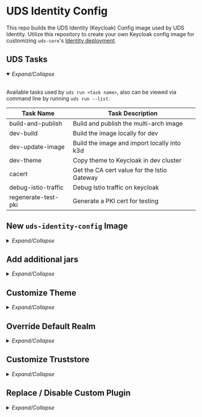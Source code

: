 # UDS Identity Config

This repo builds the UDS Identity (Keycloak) Config image used by UDS Identity. Utilize this repository to create your own Keycloak config image for customizing `uds-core`'s [Identity deployment](https://github.com/defenseunicorns/uds-core/blob/main/src/keycloak/chart/values.yaml#L10).

## UDS Tasks
<details open>
   <summary><i>Expand/Collapse</i></summary><br>

   Available tasks used by `uds run <task name>`, also can be viewed via command line by running `uds run --list`.

   | Task Name | Task Description |
   |---------------------|---------------------------------------------|
   | build-and-publish   | Build and publish the multi-arch image      |
   | dev-build           | Build the image locally for dev             |
   | dev-update-image    | Build the image and import locally into k3d |
   | dev-theme           | Copy theme to Keycloak in dev cluster       |
   | cacert              | Get the CA cert value for the Istio Gateway |
   | debug-istio-traffic | Debug Istio traffic on keycloak             |
   | regenerate-test-pki | Generate a PKI cert for testing             |
</details>

## New `uds-identity-config` Image

<details>
   <summary><i>Expand/Collapse</i></summary><br>

   Make changes, [additional jars](README.md#add-additional-jars), [customizing the theme](README.md#customize-theme), [changing the realm values](README.md#override-default-realm), [customizing the truststore](README.md#customize-truststore), or [disabling the custom plugin](README.md#replace--disable-custom-plugin).

   1. Once changes have been made, create the image:
      - Use the [dev-build](./tasks.yaml#L17) task to build a local image, which by default creates `uds-core-config:keycloak` image. Either update that task for your image name or re-tag that image after. 
         ```bash
            docker tag uds-core-config:keycloak ttl.sh/uds-core-config:keycloak
         ```

   2. If accessing Keycloak UI's (admin portal, user info portal, etc.) is required, it's simplest to push the image to a public registry (this is because ISTIO and Zarf init will be necessary but the zarf image registry lifecycle can be complicated if not pulling an image from a registry). We have used [ttl.sh](https://github.com/replicatedhq/ttl.sh) for our testing.
      ```bash
         docker push ttl.sh/uds-core-config:keycloak
      ```

   3. The newly created image will need to be referenced in a few places in the `uds-core` repo;
      - [zarf.yaml](https://github.com/defenseunicorns/uds-core/blob/main/src/keycloak/zarf.yaml#L24)
      - Either Flavor values yaml
        - [upstream flavor values](https://github.com/defenseunicorns/uds-core/blob/main/src/keycloak/values/upstream-values.yaml) (default flavor)
        - [registry1 flavor values](https://github.com/defenseunicorns/uds-core/blob/main/src/keycloak/values/registry1-values.yaml)
         
         The default values.yaml are specified [here](https://github.com/defenseunicorns/uds-core/blob/main/src/keycloak/chart/values.yaml#L10), but will be overridden by the flavor values.

   4. Deploy uds-core: 
      - If being able to access the different Keycloak UI's is required, utilize the `uds-core` task `identity-setup`, this will install ISTIO, PEPR, Keycloak, and Authservice.
      - Otherwise, if Keycloak UI access isn't required, the quickest solution is to use the `uds-core` task `test-single-package`. This task can utilize local images and doesn't require the images be pushed up to a public registry.
         ```bash
         UDS_PKG=keycloak uds run test-single-package
         ```

   5. [Accessing Keycloak and other documentation interacting with Keycloak](https://github.com/defenseunicorns/uds-core/blob/main/README.md#testing-uds-core-keycloak-and-authservice)

</details>

## Add additional jars

<details>
   <summary><i>Expand/Collapse</i></summary><br>

   Adding additional jars to Keycloak's deployment is as simple as adding that jar to the [src/extra-jars directory](./src/extra-jars/).

   Adding new jars will require building a new identity-config image for [uds-core](https://github.com/defenseunicorns/uds-core).

   See the [New uds-identity-config Image section](./README.md#new-uds-identity-config-image) for building, publishing, and using the new image with `uds-core`.

   Once `uds-core` has sucessfully deployed with your new image, viewing the Keycloak pod can provide insight into a successful deployment or not. Also describing the Keycloak pod, should display your new image being pulled instead of the default image defined [here](https://github.com/defenseunicorns/uds-core/blob/main/src/keycloak/chart/values.yaml#L10) in the events section.

</details>

## Customize Theme
<details>
   <summary><i>Expand/Collapse</i></summary><br>

   #### Official Theming Docs

   - [Official Keycloak Theme Docs](https://www.keycloak.org/docs/latest/server_development/#_themes)
   - [Official Keycloak Theme Github](https://github.com/keycloak/keycloak/tree/b066c59a83c99d757d501d8f5e6061372706d24d/themes/src/main/resources/theme)

   Changes can be made to the [src/theme](./src/theme) directory. At this time only Account and Login themes are included, but could be changed to include email, admin, and welcome themes as well.

   #### Testing Changes
   To test the `identity-config` theme changes, a local running Keycloak instance is required.

   Don't have a local Keycloak instance? The simplest testing path is utilizing [uds-core](https://github.com/defenseunicorns/uds-core), specifically the `identity-setup` task. This will create a k3d cluster with Istio, Pepr, Keycloak, and Authservice.

   Once that cluster is up and healthy and after making theme changes:

   1. Execute this command: 
      ```bash
         uds run dev-theme
      ```
   2. View the changes in the browser
</details>

## Override Default Realm
<details>
   <summary><i>Expand/Collapse</i></summary><br>

   The `UDS Identity` realm is defined in the realm.json found in [src/realm.json](./src/realm.json). This can be modified and will require a new `uds-identity-config` image for `uds-core`. 

   > [!CAUTION]
   > Be aware that changing values in the realm may also need be to updated throughout the configuration of Keycloak and Authservice in `uds-core`. For example, changing the realm name will break a few different things within Keycloak unless those values are changed in `uds-core` as well.

   See the [New uds-identity-config Image section](./README.md#new-uds-identity-config-image) for building, publishing, and using the new image with `uds-core`.

</details>

## Customize Truststore
<details>
   <summary><i>Expand/Collapse</i></summary><br>

   The default truststore is configured in a [script](./src/truststore/ca-to-jks.sh) and excuted in the [Dockerfile](./src/Dockerfile). There is a few different ways the script could be customized. 

   - [Change where the DoD CA zip file is pulled from.](./src/Dockerfile#L31), defualting to DOD certs but could be updated for local or another source.
   - [Change the Regex Exclusion Filter](./src/Dockerfile#30), used by the ca-to-jks script to exclude certain certs from being added to the final truststore.
   - [Change the truststore password](./src/truststore/ca-to-jks.sh#L29)

   #### BYOP - Bring your own PKI
   Utilizing the [`regenerate-test-pki` task](./tasks.yaml), you can create a test PKI to use for the truststore. This is also how you can bring your own PKI. 

   To use the `regenerate-test-pki` task, you will need a csr.conf file wherever you're running the task from. An example conf file could look like this:

   ```
   [req]
   default_bits       = 2048
   default_keyfile    = key.pem
   distinguished_name = req_distinguished_name
   req_extensions     = req_ext
   x509_extensions    = v3_ext

   [req_distinguished_name]
   countryName                 = Country Name (2 letter code)
   countryName_default         = US
   stateOrProvinceName         = State or Province Name (full name)
   stateOrProvinceName_default = Colorado
   localityName                = Locality Name (eg, city)
   localityName_default        = Colorado Springs
   organizationName            = Organization Name (eg, company)
   organizationName_default    = Defense Unicorns
   commonName                  = Common Name (e.g. server FQDN or YOUR name)
   commonName_default          = uds.dev

   [req_ext]
   subjectAltName = @alt_names

   [v3_ext]
   subjectAltName = @alt_names

   [alt_names]
   DNS.0 = *.uds.dev
   ```

   Once the new test.cer file has been created we bundle it up in a zip folder and update the [Dockerfile](./src/Dockerfile) to point to the local zip folder instead of pulling that zip from the DOD PKI source.

   ```
   ARG CA_ZIP_URL=authorized_certs.zip
   ```

   >[!TIP]
   > If you're getting errors from the ca-to-jks.sh script, verify your zip folder is in the correct directory.

   Now you can follow steps 1-3 in [New uds-identity-config Image section](./README.md#new-uds-identity-config-image) for building, publishing, and using the identity-config image with `uds-core`. However we need to wait to deploy `uds-core` till we update the ISTIO cacerts with the newly published identity-config image.
   
   In `uds-core` there are additional steps for getting this new truststore to work because ISTIO will need to be updated:
      1. In `uds-core` create cacert from the new identity-config image
         ```bash
            uds run -f src/keycloak/tasks.yaml cacert --set IMAGE_NAME=<identity config image> --set VERSION=<identity config image version>
         ```
      2. Copy the created cacert.b64 contents and overwrite the cacert field in these two files:
            - [config-tenant.yaml](https://github.com/defenseunicorns/uds-core/blob/main/src/istio/values/config-tenant.yaml#L12)
            - [config-admin.yaml](https://github.com/defenseunicorns/uds-core/blob/main/src/istio/values/config-admin.yaml#L13)
      3. Now you can go back and complete the 4th step in the [New uds-identity-config Image section](./README.md#new-uds-identity-config-image) for deploying `uds-core` with the identity-config image.

   #### Verify New Cert

   ```bash
   openssl s_client -connect sso.uds.dev:443
   ```
   Using this command will output client ssl cert information which you can use to verify the use of the new cert.
</details>

## Replace / Disable Custom Plugin
<details>
   <summary><i>Expand/Collapse</i></summary><br>

   >[!IMPORTANT]
   >This isn't recommended, however can be achieved if necessary

   The plugin provides the auth flows that keycloak uses for x509 (CAC) authentication as well as some of the surrounding registration flows.

   If desired the Plugin can be removed from the identity-config image by commenting out these lines in the [Dockerfile](./src/Dockerfile):

   ```
   COPY plugin/pom.xml .
   COPY plugin/src ./src

   RUN mvn clean package
   ```

   In addition, modify the realm for keycloak, otherwise the realm will require plugin capabilities for registering and authenticating users. In the current [realm.json](./src/realm.json) there is a few sections specifically using the plugin capabilities. Here is the following changes necessary:
   - Remove all of the `UDS ...` authenticationFlows:
      - `UDS Authentication`
      - `UDS Authentication Browser - Conditional OTP`
      - `UDS Registration`
      - `UDS Reset Credentials`
      - `UDS registration form`

   - Make changes to authenticationExecutions from the `browser` authenticationFlow:
      - Remove `auth-cookie`
      - Remove `auth-spnego`
      - Remove `identity-provider-redirector`
      - Update the remaining authenticationFlow
         - `"requirement": "REQUIRED"`
         - `"flowAlias": "Authentication"`

   - Remove `registration-profile-action` authenticationExecution from the `registration form` authenticationFlow

   - Update the realm flows:
      - `"browserFlow": "browser"`
      - `"registrationFlow": "registration"`
      - `"resetCredentialsFlow": "reset credentials"`

   > [!TIP]
   > Making these changes iteratively and importing into Keycloak to create a new realm can help to alleviate typo's and mis-configurations. This is also the quickest solution for testing without having to create,build,deploy with new images each time.

   Once satisfied with changes and tested that they work, see the [New uds-identity-config Image section](./README.md#new-uds-identity-config-image) for building, publishing, and using the new image with `uds-core`.
</details>
